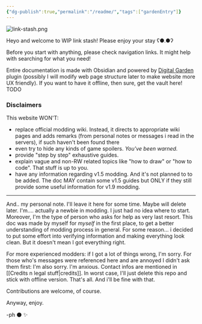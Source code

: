 ```yaml
---
{"dg-publish":true,"permalink":"/readme/","tags":["gardenEntry"]}
---
```


![link-stash.png](/img/user/pics/web/link-stash.png)



Heyo and welcome to WIP link stash! Please enjoy your stay ʕ●.●ʔ

Before you start with anything, please check navigation links. It might help with searching for what you need!




Entire documentation is made with Obsidian and powered by [Digital Garden](https://dg-docs.ole.dev/) plugin (possibly I will modify web page structure later to make website more UX friendly).
If you want to have it offline, then sure, get the vault here! TODO
### Disclaimers
This website WON'T:
 - replace official modding wiki. Instead, it directs to appropriate wiki pages and adds remarks (from personal notes or messages i read in the servers), if such haven't been found there
 - even try to hide any kinds of game spoilers. *You've been warned.*
 - provide "step by step" exhaustive guides.
 - explain vague and non-RW related topics like "how to draw" or "how to code". That stuff is up to you.
 - have any information regarding v1.5 modding. And it's not planned to to be added. The doc MAY contain some v1.5 guides but ONLY if they still provide some useful information for v1.9 modding.
 
------

And.. my personal note. I'll leave it here for some time. Maybe will delete later.
I'm.... actually a newbie in modding. I just had no idea where to start. Moreover, I'm the type of person who asks for help as very last resort. This doc was made by myself for *myself* in the first place, to get a better understanding of modding process in general. For some reason... i decided to put some effort into verifying information and making everything look clean.
But it doesn't mean I got everything right. 

For more experienced modders: if I got a lot of things wrong, I'm sorry. 
For those who's messages were referenced here and are annoyed I didn't ask them first: I'm also sorry. I'm anxious. 
Contact infos are mentioned in [[Credits n legal stuff\|credits]]. 
In worst case, I'll just delete this repo and stick with offline version. That's all. And i'll be fine with that.

Contributions are welcome, of course. 



Anyway,
	enjoy. 
  
-ph ⚫ ✨